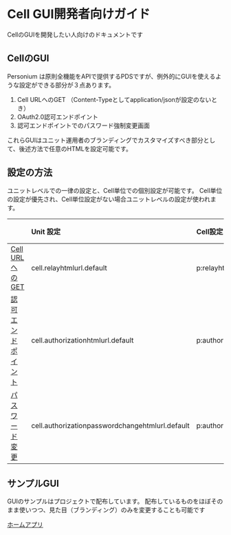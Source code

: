 # Cell GUI開発者向けガイド

CellのGUIを開発したい人向けのドキュメントです

## CellのGUI
Personium は原則全機能をAPIで提供するPDSですが、例外的にGUIを使えるような設定ができる部分が３点あります。

1. Cell URLへのGET （Content-Typeとしてapplication/jsonが設定のないとき）
1. OAuth2.0認可エンドポイント
1. 認可エンドポイントでのパスワード強制変更画面

これらGUIはユニット運用者のブランディングでカスタマイズすべき部分として、後述方法で任意のHTMLを設定可能です。

## 設定の方法

ユニットレベルでの一律の設定と、Cell単位での個別設定が可能です。
Cell単位の設定が優先され、Cell単位設定がない場合ユニットレベルの設定が使われます。

||Unit 設定|Cell設定|備考|
|:--|:--|:--|:--|
|[Cell URLへのGET](https://personium.io/docs/ja/apiref/current/200_Cell_Root.html)|cell.relayhtmlurl.default|p:relayhtmlurl||
|[認可エンドポイント](https://personium.io/docs/ja/apiref/current/292_OAuth2_Authorization_Endpoint.html)|cell.authorizationhtmlurl.default|p:authorizationhtmlurl||
|[パスワード変更](https://personium.io/docs/ja/apiref/current/292_OAuth2_Authorization_Endpoint.html)|cell.authorizationpasswordchangehtmlurl.default|p:authorizationpasswordchangehtmlurl||


## サンプルGUI

GUIのサンプルはプロジェクトで配布しています。
配布しているものをほぼそのまま使いつつ、見た目（ブランディング）のみを変更することも可能です

[ホームアプリ](https://github.com/fujitsu-pio/home-app)


